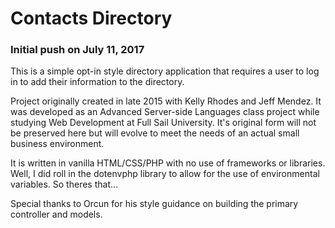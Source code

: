 # Contacts Directory

### Initial push on July 11, 2017

This is a simple opt-in style directory application that requires a user to log in to add their information to the directory.

Project originally created in late 2015 with Kelly Rhodes and Jeff Mendez. It was developed as an Advanced Server-side Languages class project while studying Web Development at Full Sail University. It's original form will not be preserved here but will evolve to meet the needs of an actual small business environment.

It is written in vanilla HTML/CSS/PHP with no use of frameworks or libraries. Well, I did roll in the dotenvphp library to allow for the use of environmental variables. So theres that...

Special thanks to Orcun for his style guidance on building the primary controller and models.
